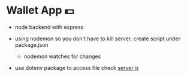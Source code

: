 # Wallet App 💵

- node backend with express
- using nodemon so you don't have to kill server, create script under package.json

  - nodemon watches for changes

- use dotenv package to access file check [server.js](./backend/server.js)
